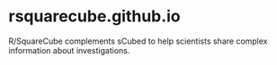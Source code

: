 # rsquarecube.github.io
R/SquareCube complements sCubed to help scientists share complex information about investigations.
